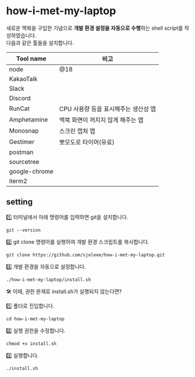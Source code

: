 # how-i-met-my-laptop

새로운 맥북을 구입한 기념으로 **개발 환경 설정을 자동으로 수행**하는 shell script를 작성하였습니다.<br>
다음과 같은 툴들을 설치합니다.

| Tool name | 비고 |
| ------------ | ------------- |
|node|@18|
|KakaoTalk||
|Slack||
|Discord||
|RunCat|CPU 사용량 등을 표시해주는 생산성 앱|
|Amphetamine|맥북 화면이 꺼지지 않게 해주는 앱|
|Monosnap|스크린 캡쳐 앱|
|Gestimer|뽀모도로 타이머(유료)|
|postman||
|sourcetree||
|google-chrome||
|iterm2||





## setting

1️⃣ 터미널에서 아래 명령어를 입력하면 git을 설치합니다.

```
git --version
```

2️⃣ git clone 명령어를 실행하여 개발 환경 스크립트를 복사합니다.

```
git clone https://github.com/sjoleee/how-i-met-my-laptop.git
```

3️⃣ 개발 환경을 자동으로 설정합니다.

```
./how-i-met-my-laptop/install.sh
```

🛠 이때, 권한 문제로 install.sh가 실행되지 않는다면?


1️⃣ 폴더로 진입합니다.
```
cd how-i-met-my-laptop
```

2️⃣ 실행 권한을 수정합니다.
```
chmod +x install.sh
```

3️⃣ 실행합니다.
```
./install.sh
```







